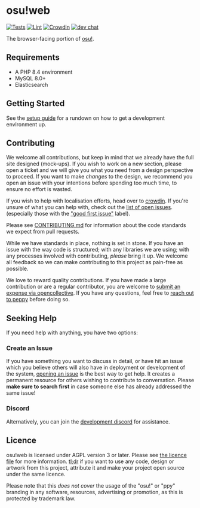 # osu!web

[![Tests](https://github.com/ppy/osu-web/actions/workflows/tests.yml/badge.svg)](https://github.com/ppy/osu-web/actions/workflows/tests.yml)
[![Lint](https://github.com/ppy/osu-web/actions/workflows/lint.yml/badge.svg)](https://github.com/ppy/osu-web/actions/workflows/lint.yml)
[![Crowdin](https://d322cqt584bo4o.cloudfront.net/osu-web/localized.svg)](https://crowdin.com/project/osu-web)
[![dev chat](https://discordapp.com/api/guilds/188630481301012481/widget.png?style=shield)](https://discord.gg/ppy)

The browser-facing portion of [osu!](https://osu.ppy.sh/home).

## Requirements

- A PHP 8.4 environment
- MySQL 8.0+
- Elasticsearch

## Getting Started

See the [setup guide](SETUP.md) for a rundown on how to get a development environment up.

## Contributing

We welcome all contributions, but keep in mind that we already have the full site designed (mock-ups). If you wish to work on a new section, please open a ticket and we will give you what you need from a design perspective to proceed. If you want to make *changes* to the design, we recommend you open an issue with your intentions before spending too much time, to ensure no effort is wasted.

If you wish to help with localisation efforts, head over to [crowdin](https://crowdin.com/project/osu-web). If you're unsure of what you can help with, check out the [list of open issues](https://github.com/ppy/osu-web/issues). (especially those with the ["good first issue"](https://github.com/ppy/osu-web/issues?q=is%3Aissue+is%3Aopen+sort%3Aupdated-desc+label%3A%22good+first+issue%22) label).

Please see [CONTRIBUTING.md](CONTRIBUTING.md) for information about the code standards we expect from pull requests.

While we have standards in place, nothing is set in stone. If you have an issue with the way code is structured; with any libraries we are using; with any processes involved with contributing, *please* bring it up. We welcome all feedback so we can make contributing to this project as pain-free as possible.

We love to reward quality contributions. If you have made a large contribution or are a regular contributor, you are welcome to [submit an expense via opencollective](https://opencollective.com/ppy/expenses/new). If you have any questions, feel free to [reach out to peppy](mailto:pe@ppy.sh) before doing so.

## Seeking Help

If you need help with anything, you have two options:

### Create an Issue

If you have something you want to discuss in detail, or have hit an issue which you believe others will also have in deployment or development of the system, [opening an issue](https://github.com/ppy/osu-web/issues) is the best way to get help. It creates a permanent resource for others wishing to contribute to conversation. Please **make sure to search first** in case someone else has already addressed the same issue!

### Discord

Alternatively, you can join the [development discord](https://discord.gg/ppy) for assistance.

## Licence

osu!web is licensed under AGPL version 3 or later. Please see [the licence file](LICENCE) for more information. [tl;dr](https://tldrlegal.com/license/gnu-affero-general-public-license-v3-(agpl-3.0)) if you want to use any code, design or artwork from this project, attribute it and make your project open source under the same licence.

Please note that this *does not cover* the usage of the "osu!" or "ppy" branding in any software, resources, advertising or promotion, as this is protected by trademark law.
